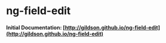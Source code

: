 ng-field-edit
=============

#### Initial Documentation: [http://gildson.github.io/ng-field-edit](http://gildson.github.io/ng-field-edit)